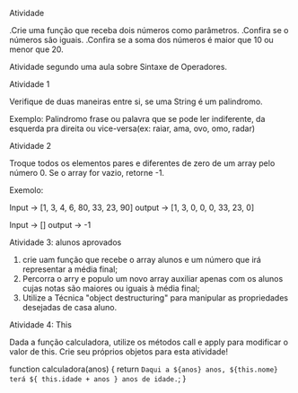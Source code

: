 
Atividade 

.Crie uma função que receba dois números como parâmetros.
.Confira se o números são iguais.
.Confira se a soma dos números é maior que 10 ou menor que 20.


Atividade segundo uma aula sobre Sintaxe de Operadores.

Atividade 1

Verifique de duas maneiras entre si, se uma String é um palindromo.

Exemplo:
Palindromo frase ou palavra que se pode ler indiferente, da esquerda pra direita ou vice-versa(ex: raiar, ama, ovo, omo, radar)


Atividade 2

Troque todos os elementos pares e diferentes de zero de um array pelo número 0. Se o array for vazio, retorne -1.


Exemolo:

Input -> [1, 3, 4, 6, 80, 33, 23, 90]
output -> [1, 3, 0, 0, 0, 33, 23, 0]

Input -> []
output -> -1


Atividade 3: alunos aprovados 

1. crie uam função que recebe o array alunos e um número que irá representar a média final;
2. Percorra o arry e populo um novo array auxiliar apenas com os alunos cujas notas são maiores ou iguais à média final;
3. Utilize a Técnica "object destructuring" para manipular as propriedades desejadas de casa aluno.

Atividade 4: This

Dada a função calculadora, utilize os métodos call e apply para modificar o valor de this. Crie seu próprios objetos para esta atividade!

function calculadora(anos) {
	return `Daqui a ${anos} anos, ${this.nome} terá ${
		this.idade + anos
	} anos de idade.`;
}
